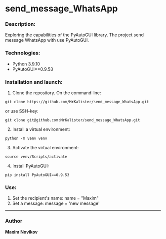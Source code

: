 # send_message_WhatsApp
### Description:
Exploring the capabilities of the PyAutoGUI library. The project send message WhatsApp with use PyAutoGUI.
### Technologies:
* Python 3.9.10
* PyAutoGUI==0.9.53
### Installation and launch:
1. Clone the repository. On the command line:
```
git clone https://github.com/MrKalister/send_message_WhatsApp.git
```
or use SSH-key:
```
git clone git@github.com:MrKalister/send_message_WhatsApp.git
```
2. Install a virtual environment:
```
python -m venv venv
```
3. Activate the virtual environment:
```
source venv/Scripts/activate
```
4. Install PyAutoGUI:
```
pip install PyAutoGUI==0.9.53
```
### Use:
1. Set the recipient's name:
    name = "Maxim"
2. Set a message:
    message = 'new message'
---

### Author
 **Maxim Novikov** 


